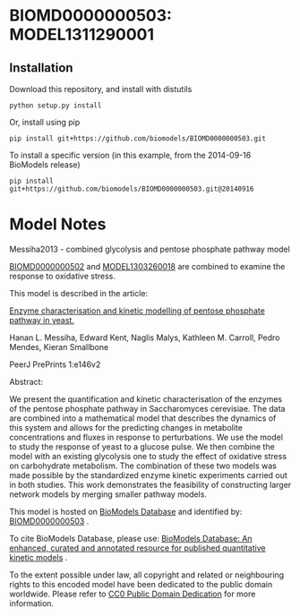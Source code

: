 # BIOMD0000000503: MODEL1311290001

## Installation

Download this repository, and install with distutils

`python setup.py install`

Or, install using pip

`pip install git+https://github.com/biomodels/BIOMD0000000503.git`

To install a specific version (in this example, from the 2014-09-16 BioModels release)

`pip install git+https://github.com/biomodels/BIOMD0000000503.git@20140916`


# Model Notes


Messiha2013 - combined glycolysis and pentose phosphate pathway model

[BIOMD0000000502](http://identifiers.org/biomodels.db/BIOMD0000000502) and
[MODEL1303260018](http://identifiers.org/biomodels.db/MODEL1303260018) are
combined to examine the response to oxidative stress.

This model is described in the article:

[Enzyme characterisation and kinetic modelling of pentose phosphate pathway in
yeast.](http://identifiers.org/doi/10.7287/peerj.preprints.146v2)

Hanan L. Messiha, Edward Kent, Naglis Malys, Kathleen M. Carroll, Pedro
Mendes, Kieran Smallbone

PeerJ PrePrints 1:e146v2

Abstract:

We present the quantification and kinetic characterisation of the enzymes of
the pentose phosphate pathway in Saccharomyces cerevisiae. The data are
combined into a mathematical model that describes the dynamics of this system
and allows for the predicting changes in metabolite concentrations and fluxes
in response to perturbations. We use the model to study the response of yeast
to a glucose pulse. We then combine the model with an existing glycolysis one
to study the effect of oxidative stress on carbohydrate metabolism. The
combination of these two models was made possible by the standardized enzyme
kinetic experiments carried out in both studies. This work demonstrates the
feasibility of constructing larger network models by merging smaller pathway
models.

This model is hosted on [BioModels Database](http://www.ebi.ac.uk/biomodels/)
and identified by:
[BIOMD0000000503](http://identifiers.org/biomodels.db/BIOMD0000000503) .

To cite BioModels Database, please use: [BioModels Database: An enhanced,
curated and annotated resource for published quantitative kinetic
models](http://identifiers.org/pubmed/20587024) .

To the extent possible under law, all copyright and related or neighbouring
rights to this encoded model have been dedicated to the public domain
worldwide. Please refer to [CC0 Public Domain
Dedication](http://creativecommons.org/publicdomain/zero/1.0/) for more
information.


